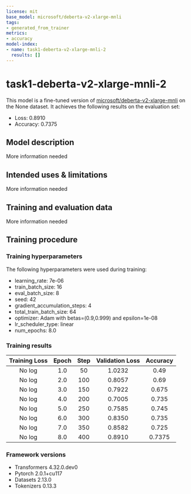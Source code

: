 ```yaml
---
license: mit
base_model: microsoft/deberta-v2-xlarge-mnli
tags:
- generated_from_trainer
metrics:
- accuracy
model-index:
- name: task1-deberta-v2-xlarge-mnli-2
  results: []
---
```


<!-- This model card has been generated automatically according to the information the Trainer had access to. You
should probably proofread and complete it, then remove this comment. -->

# task1-deberta-v2-xlarge-mnli-2

This model is a fine-tuned version of [microsoft/deberta-v2-xlarge-mnli](https://huggingface.co/microsoft/deberta-v2-xlarge-mnli) on the None dataset.
It achieves the following results on the evaluation set:
- Loss: 0.8910
- Accuracy: 0.7375

## Model description

More information needed

## Intended uses & limitations

More information needed

## Training and evaluation data

More information needed

## Training procedure

### Training hyperparameters

The following hyperparameters were used during training:
- learning_rate: 7e-06
- train_batch_size: 16
- eval_batch_size: 8
- seed: 42
- gradient_accumulation_steps: 4
- total_train_batch_size: 64
- optimizer: Adam with betas=(0.9,0.999) and epsilon=1e-08
- lr_scheduler_type: linear
- num_epochs: 8.0

### Training results

| Training Loss | Epoch | Step | Validation Loss | Accuracy |
|:-------------:|:-----:|:----:|:---------------:|:--------:|
| No log        | 1.0   | 50   | 1.0232          | 0.49     |
| No log        | 2.0   | 100  | 0.8057          | 0.69     |
| No log        | 3.0   | 150  | 0.7922          | 0.675    |
| No log        | 4.0   | 200  | 0.7005          | 0.735    |
| No log        | 5.0   | 250  | 0.7585          | 0.745    |
| No log        | 6.0   | 300  | 0.8350          | 0.735    |
| No log        | 7.0   | 350  | 0.8582          | 0.725    |
| No log        | 8.0   | 400  | 0.8910          | 0.7375   |


### Framework versions

- Transformers 4.32.0.dev0
- Pytorch 2.0.1+cu117
- Datasets 2.13.0
- Tokenizers 0.13.3
